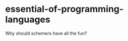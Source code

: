 essential-of-programming-languages
==================================

Why should schemers have all the fun?
